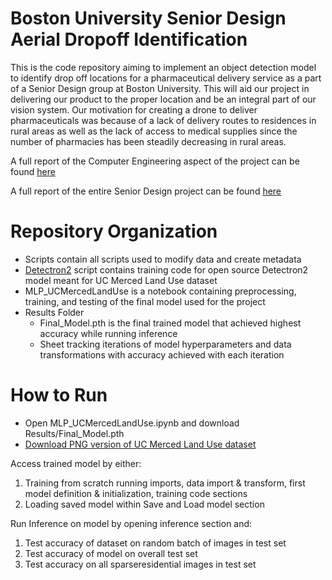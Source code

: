# Boston University Senior Design Aerial Dropoff Identification

This is the code repository aiming to implement an object detection model to identify drop off locations for a pharmaceutical delivery service as a part of a Senior Design group at Boston University. This will aid our project in delivering our product to the proper location and be an integral part of our vision system. Our motivation for creating a drone to deliver pharmaceuticals was because of a lack of delivery routes to residences in rural areas as well as the lack of access to medical supplies since the number of pharmacies has been steadily decreasing in rural areas.

A full report of the Computer Engineering aspect of the project can be found [here](https://drive.google.com/file/d/1u8epdFavl-PnQEMKxiEFD-1VCNrP1Gsk/view?usp=sharing)

A full report of the entire Senior Design project can be found [here](https://drive.google.com/file/d/1mVbVZ7Y1GxIGlusSVGDduefQEEZA_gdz/view?usp=sharing)

# Repository Organization

- Scripts contain all scripts used to modify data and create metadata
- [Detectron2](https://github.com/facebookresearch/detectron2) script contains training code for open source Detectron2 model meant for UC Merced Land Use dataset
- MLP_UCMercedLandUse is a notebook containing preprocessing, training, and testing of the final model used for the project
- Results Folder
    - Final_Model.pth is the final trained model that achieved highest accuracy while running inference
    - Sheet tracking iterations of model hyperparameters and data transformations with accuracy achieved with each iteration

# How to Run

- Open MLP_UCMercedLandUse.ipynb and download Results/Final_Model.pth
- [Download PNG version of UC Merced Land Use dataset](https://drive.google.com/drive/folders/15U4qIUKTZmD7lPufNeRKV6nQCDW6L7RP?usp=sharing)

Access trained model by either:
1. Training from scratch running imports, data import & transform, first model definition & initialization, training code sections
2. Loading saved model within Save and Load model section

Run Inference on model by opening inference section and:
1. Test accuracy of dataset on random batch of images in test set
2. Test accuracy of model on overall test set
3. Test accuracy on all sparseresidential images in test set
